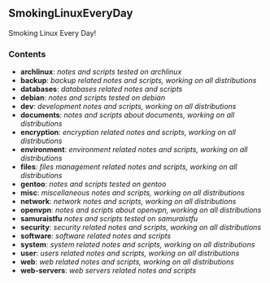 ## SmokingLinuxEveryDay
Smoking Linux Every Day!

### Contents
* **archlinux**: *notes and scripts tested on archlinux*
* **backup**: *backup related notes and scripts, working on all distributions*
* **databases**: *databases related notes and scripts*
* **debian**: *notes and scripts tested on debian*
* **dev**: *development notes and scripts, working on all distributions*
* **documents**: *notes and scripts about documents, working on all distributions*
* **encryption**: *encryption related notes and scripts, working on all distributions*
* **environment**: *environment related notes and scripts, working on all distributions*
* **files**: *files management related notes and scripts, working on all distributions*
* **gentoo**: *notes and scripts tested on gentoo*
* **misc**: *miscellaneous notes and scripts, working on all distributions*
* **network**: *network notes and scripts, working on all distributions*
* **openvpn**: *notes and scripts about openvpn, working on all distributions*
* **samuraistfu** *notes and scripts tested on samuraistfu*
* **security**: *security related notes and scripts, working on all distributions*
* **software**: *software related notes and scripts*
* **system**: *system related notes and scripts, working on all distributions*
* **user**: *users related notes and scripts, working on all distributions*
* **web**: *web related notes and scripts, working on all distributions*
* **web-servers**: *web servers related notes and scripts*
